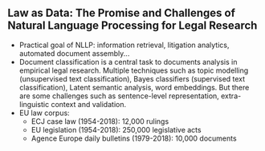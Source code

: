 ## Law as Data: The Promise and Challenges of Natural Language Processing for Legal Research

- Practical goal of NLLP: information retrieval, litigation analytics, automated document assembly...
- Document classification is a central task to documents analysis in empirical legal research. Multiple techniques such as topic modelling (unsupervised text classification), Bayes classifiers (supervised text classification), Latent semantic analysis, word embeddings. But there are some challenges such as sentence-level representation, extra-linguistic context and validation.
- EU law corpus:
  - ECJ case law (1954-2018): 12,000 rulings
  - EU legislation (1954-2018): 250,000 legislative acts
  - Agence Europe daily bulletins (1979-2018): 10,000 documents
